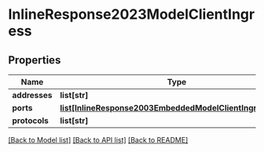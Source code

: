 # InlineResponse2023ModelClientIngress

## Properties
Name | Type | Description | Notes
------------ | ------------- | ------------- | -------------
**addresses** | **list[str]** |  | 
**ports** | [**list[InlineResponse2003EmbeddedModelClientIngressPorts]**](InlineResponse2003EmbeddedModelClientIngressPorts.md) |  | 
**protocols** | **list[str]** |  | 

[[Back to Model list]](../README.md#documentation-for-models) [[Back to API list]](../README.md#documentation-for-api-endpoints) [[Back to README]](../README.md)


